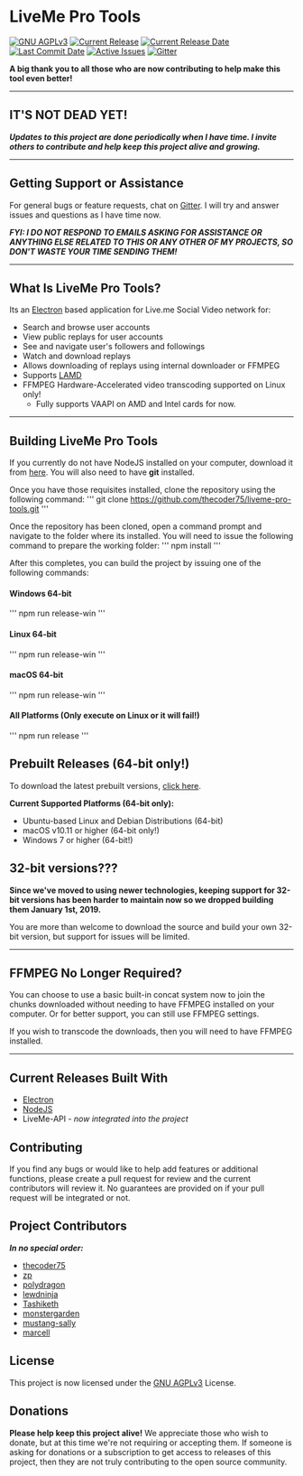 # LiveMe Pro Tools
[![GNU AGPLv3](https://img.shields.io/github/license/thecoder75/liveme-pro-tools.svg)](LICENSE)
[![Current Release](https://img.shields.io/github/release/thecoder75/liveme-pro-tools.svg)](https://github.com/thecoder75/liveme-pro-tools/releases/latest)
[![Current Release Date](https://img.shields.io/github/release-date/thecoder75/liveme-pro-tools.svg)](https://github.com/thecoder75/liveme-pro-tools/releases/latest)
[![Last Commit Date](https://img.shields.io/github/last-commit/thecoder75/liveme-pro-tools.svg)](https://github.com/thecoder75/liveme-pro-tools/commits/master)
[![Active Issues](https://img.shields.io/github/issues/thecoder75/liveme-pro-tools.svg)](https://github.com/thecoder75/liveme-pro-tools/issues)
[![Gitter](https://badges.gitter.im/thecoderstoolbox/liveme-pro-tools.svg)](https://gitter.im/thecoderstoolbox/liveme-pro-tools?utm_source=badge&utm_medium=badge&utm_campaign=pr-badge)

**A big thank you to all those who are now contributing to help make this tool even better!**

* * *

## IT'S NOT DEAD YET!
***Updates to this project are done periodically when I have time.  I invite others to contribute and help keep this project alive and growing.***

* * *

## Getting Support or Assistance

For general bugs or feature requests, chat on [Gitter](https://gitter.im/thecoderstoolbox/liveme-pro-tools).  I will try and answer issues and questions as I have time now.

***FYI: I DO NOT RESPOND TO EMAILS ASKING FOR ASSISTANCE OR ANYTHING ELSE RELATED TO THIS OR ANY OTHER OF MY PROJECTS, SO DON'T WASTE YOUR TIME SENDING THEM!***

* * *

## What Is LiveMe Pro Tools?
Its an [Electron](https://electronjs.org) based application for Live.me Social Video network for:
- Search and browse user accounts
- View public replays for user accounts
- See and navigate user's followers and followings
- Watch and download replays
- Allows downloading of replays using internal downloader or FFMPEG
- Supports [LAMD](https://github.com/thecoder75/lamd)
- FFMPEG Hardware-Accelerated video transcoding supported on Linux only!  
  - Fully supports VAAPI on AMD and Intel cards for now.

* * *

## Building LiveMe Pro Tools

If you currently do not have NodeJS installed on your computer, download it from [here](https://www.nodejs.org).  You will also need to have **git** installed.

Once you have those requisites installed, clone the repository using the following command:
'''
git clone https://github.com/thecoder75/liveme-pro-tools.git
'''

Once the repository has been cloned, open a command prompt and navigate to the folder where its installed.  You will need to issue the following command to prepare the working folder:
'''
npm install
'''

After this completes, you can build the project by issuing one of the following commands:

#### Windows 64-bit
'''
npm run release-win
'''

#### Linux 64-bit
'''
npm run release-win
'''

#### macOS 64-bit
'''
npm run release-win
'''

#### All Platforms (Only execute on Linux or it will fail!)
'''
npm run release
'''


## Prebuilt Releases (64-bit only!)

To download the latest prebuilt versions, [click here](https://github.com/thecoder75/liveme-pro-tools/releases/latest).

**Current Supported Platforms (64-bit only):**
- Ubuntu-based Linux and Debian Distributions (64-bit)
- macOS v10.11 or higher (64-bit only!)
- Windows 7 or higher (64-bit!)

## 32-bit versions???
**Since we've moved to using newer technologies, keeping support for 32-bit versions has been harder to maintain now so we dropped building them January 1st, 2019.**

You are more than welcome to download the source and build your own 32-bit version, but support for issues will be limited.

* * *

## FFMPEG No Longer Required?
You can choose to use a basic built-in concat system now to join the chunks downloaded without needing to have FFMPEG installed on your computer.  Or for better support, you can still use FFMPEG settings.

If you wish to transcode the downloads, then you will need to have FFMPEG installed.

* * *

## Current Releases Built With
* [Electron](http://electronjs.org)
* [NodeJS](http://nodejs.org)
* LiveMe-API - *now integrated into the project*

## Contributing
If you find any bugs or would like to help add features or additional functions, please create a pull request for review and the current contributors will review it.  No guarantees are provided on if your pull request will be integrated or not.

## Project Contributors
***In no special order:***
* [thecoder75](https://github.com/thecoder75)
* [zp](https://github.com/zp)
* [polydragon](https://github.com/polydragon)
* [lewdninja](https://github.com/lewdninja)
* [Tashiketh](https://notabug.org/Tashiketh)
* [monstergarden](https://github.org/monstergarden)
* [mustang-sally](https://github.com/mustang-sally)
* [marcell](https://github.com/bem13)

## License
This project is now licensed under the [GNU AGPLv3](LICENSE) License.

## Donations
**Please help keep this project alive!**
We appreciate those who wish to donate, but at this time we're not requiring or accepting them.  If someone is asking for donations or a subscription to get access to releases of this project, then they are not truly contributing to the open source community.
